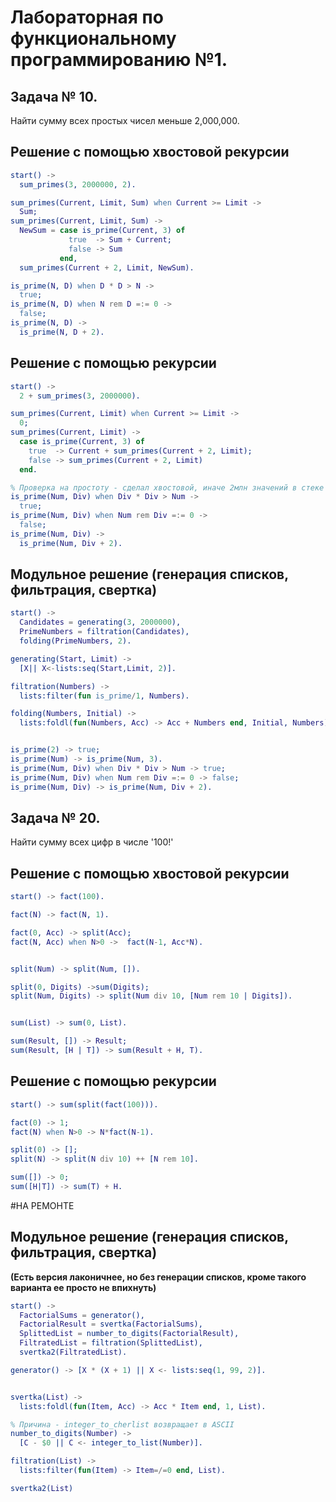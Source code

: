 # Лабораторная по функциональному программированию №1.
## Задача № 10.
Найти сумму всех простых чисел меньше 2,000,000.

## Решение с помощью хвостовой рекурсии
```erlang
start() ->
  sum_primes(3, 2000000, 2).

sum_primes(Current, Limit, Sum) when Current >= Limit ->
  Sum;
sum_primes(Current, Limit, Sum) ->
  NewSum = case is_prime(Current, 3) of
             true  -> Sum + Current;
             false -> Sum
           end,
  sum_primes(Current + 2, Limit, NewSum).

is_prime(N, D) when D * D > N ->
  true;
is_prime(N, D) when N rem D =:= 0 ->
  false;
is_prime(N, D) ->
  is_prime(N, D + 2).
```

## Решение с помощью рекурсии
```erlang
start() ->
  2 + sum_primes(3, 2000000).

sum_primes(Current, Limit) when Current >= Limit ->
  0;
sum_primes(Current, Limit) ->
  case is_prime(Current, 3) of
    true  -> Current + sum_primes(Current + 2, Limit);
    false -> sum_primes(Current + 2, Limit)
  end.

% Проверка на простоту - сделал хвостовой, иначе 2млн значений в стеке
is_prime(Num, Div) when Div * Div > Num ->
  true;
is_prime(Num, Div) when Num rem Div =:= 0 ->
  false;
is_prime(Num, Div) ->
  is_prime(Num, Div + 2).
```
## Модульное решение (генерация списков, фильтрация, свертка)
```erlang
start() ->
  Candidates = generating(3, 2000000),
  PrimeNumbers = filtration(Candidates),
  folding(PrimeNumbers, 2).

generating(Start, Limit) ->
  [X|| X<-lists:seq(Start,Limit, 2)].

filtration(Numbers) ->
  lists:filter(fun is_prime/1, Numbers).

folding(Numbers, Initial) ->
  lists:foldl(fun(Numbers, Acc) -> Acc + Numbers end, Initial, Numbers).


is_prime(2) -> true;
is_prime(Num) -> is_prime(Num, 3).
is_prime(Num, Div) when Div * Div > Num -> true;
is_prime(Num, Div) when Num rem Div =:= 0 -> false;
is_prime(Num, Div) -> is_prime(Num, Div + 2).
```



## Задача № 20.
Найти сумму всех цифр в числе '100!'

## Решение с помощью хвостовой рекурсии
```erlang
start() -> fact(100).

fact(N) -> fact(N, 1).

fact(0, Acc) -> split(Acc);
fact(N, Acc) when N>0 ->  fact(N-1, Acc*N).


split(Num) -> split(Num, []).

split(0, Digits) ->sum(Digits);
split(Num, Digits) -> split(Num div 10, [Num rem 10 | Digits]).


sum(List) -> sum(0, List).

sum(Result, []) -> Result;
sum(Result, [H | T]) -> sum(Result + H, T).
```

## Решение с помощью рекурсии
```erlang
start() -> sum(split(fact(100))).

fact(0) -> 1;
fact(N) when N>0 -> N*fact(N-1).

split(0) -> [];
split(N) -> split(N div 10) ++ [N rem 10].

sum([]) -> 0;
sum([H|T]) -> sum(T) + H.
```


#НА РЕМОНТЕ
## Модульное решение (генерация списков, фильтрация, свертка)
**(Есть версия лаконичнее, но без генерации списков, кроме такого варианта ее просто не впихнуть)**
```erlang
start() ->
  FactorialSums = generator(),
  FactorialResult = svertka(FactorialSums),
  SplittedList = number_to_digits(FactorialResult),
  FiltratedList = filtration(SplittedList),
  svertka2(FiltratedList).

generator() -> [X * (X + 1) || X <- lists:seq(1, 99, 2)].


svertka(List) ->
  lists:foldl(fun(Item, Acc) -> Acc * Item end, 1, List).

% Причина - integer_to_cherlist возвращает в ASCII
number_to_digits(Number) ->
  [C - $0 || C <- integer_to_list(Number)].

filtration(List) ->
  lists:filter(fun(Item) -> Item=/=0 end, List).

svertka2(List) 
```
